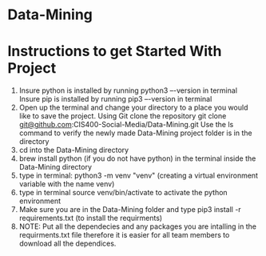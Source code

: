# Data-Mining

# Instructions to get Started With Project

1. Insure python is installed by running python3 –-version in terminal Insure pip is installed by running pip3 –-version in terminal
2. Open up the terminal and change your directory to a place you would like to save the project. Using Git clone the repository git clone git@github.com:CIS400-Social-Media/Data-Mining.git Use the ls command to verify the newly made Data-Mining project folder is in the directory
3. cd into the Data-Mining directory
4. brew install python (if you do not have python) in the terminal inside the Data-Mining directory
5. type in terminal: python3 -m venv "venv" (creating a virtual environment variable with the name venv)
6. type in terminal source venv/bin/activate to activate the python environment
7. Make sure you are in the Data-Mining folder and type pip3 install -r requirements.txt (to install the requirments)
8. NOTE: Put all the dependecies and any packages you are intalling in the requirments.txt file therefore it is easier for all team members to download all the dependices.  